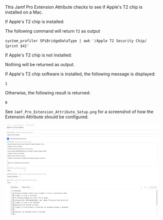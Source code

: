 This Jamf Pro Extension Attribute checks to see if Apple's T2 chip is installed on a Mac. 

If Apple's T2 chip is installed:

The following command will return `T2` as output

`system_profiler SPiBridgeDataType | awk '/Apple T2 Security Chip/ {print $4}'`

If Apple's T2 chip is not installed:

Nothing will be returned as output.

If Apple's T2 chip software is installed, the following message is displayed:

`1`

Otherwise, the following result is returned:

`0`

See `Jamf_Pro_Extension_Attribute_Setup.png` for a screenshot of how the Extension Attribute should be configured.

![Jamf_Pro_Extension_Attribute_Setup.png](Jamf_Pro_Extension_Attribute_Setup.png)
